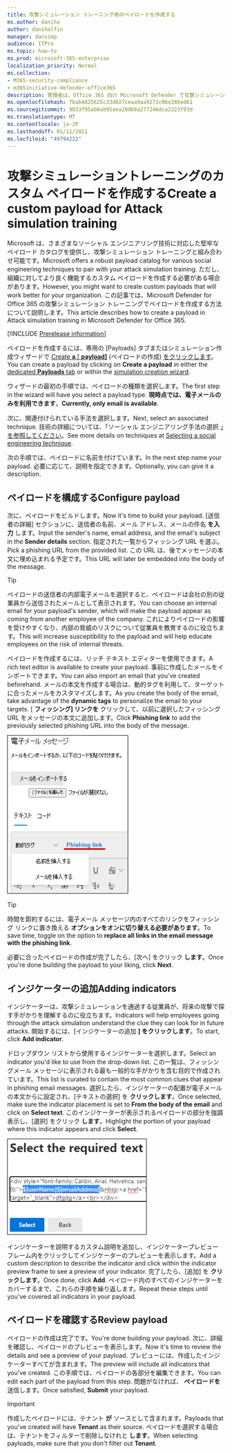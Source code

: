 ```yaml
---
title: 攻撃シミュレーション トレーニング用のペイロードを作成する
ms.author: daniha
author: danihalfin
manager: dansimp
audience: ITPro
ms.topic: how-to
ms.prod: microsoft-365-enterprise
localization_priority: Normal
ms.collection:
- M365-security-compliance
- m365initiative-defender-office365
description: 管理者は、Office 365 向け Microsoft Defender で攻撃シミュレーション トレーニング用のカスタム ペイロードを作成する方法について説明します。
ms.openlocfilehash: fbab4825625c33d027ceaa9aa9272c06e286ed61
ms.sourcegitcommit: 9833f95ab6ab95aea20d68a277246dca2223f93d
ms.translationtype: MT
ms.contentlocale: ja-JP
ms.lasthandoff: 01/11/2021
ms.locfileid: "49794222"
---
```

# <a name="create-a-custom-payload-for-attack-simulation-training"></a><span data-ttu-id="daee7-103">攻撃シミュレーショントレーニングのカスタム ペイロードを作成する</span><span class="sxs-lookup"><span data-stu-id="daee7-103">Create a custom payload for Attack simulation training</span></span>

<span data-ttu-id="daee7-104">Microsoft は、さまざまなソーシャル エンジニアリング技術に対応した堅牢なペイロード カタログを提供し、攻撃シミュレーション トレーニングと組み合わせ可能です。</span><span class="sxs-lookup"><span data-stu-id="daee7-104">Microsoft offers a robust payload catalog for various social engineering techniques to pair with your attack simulation training.</span></span> <span data-ttu-id="daee7-105">ただし、組織に対してより良く機能するカスタム ペイロードを作成する必要がある場合があります。</span><span class="sxs-lookup"><span data-stu-id="daee7-105">However, you might want to create custom payloads that will work better for your organization.</span></span> <span data-ttu-id="daee7-106">この記事では、Microsoft Defender for Office 365 の攻撃シミュレーション トレーニングでペイロードを作成する方法について説明します。</span><span class="sxs-lookup"><span data-stu-id="daee7-106">This article describes how to create a payload in Attack simulation training in Microsoft Defender for Office 365.</span></span>

[!INCLUDE [Prerelease information](../includes/prerelease.md)]

<span data-ttu-id="daee7-107">ペイロードを作成するには、専用の [Payloads] タブまたはシミュレーション作成ウィザードで [Create **a** [ **payload]**](https://security.microsoft.com/attacksimulator?viewid=payload) (ペイロードの作成) [をクリックします](attack-simulation-training.md#selecting-a-payload)。</span><span class="sxs-lookup"><span data-stu-id="daee7-107">You can create a payload by clicking on **Create a payload** in either the [dedicated **Payloads** tab](https://security.microsoft.com/attacksimulator?viewid=payload) or within the [simulation creation wizard](attack-simulation-training.md#selecting-a-payload).</span></span>

<span data-ttu-id="daee7-108">ウィザードの最初の手順では、ペイロードの種類を選択します。</span><span class="sxs-lookup"><span data-stu-id="daee7-108">The first step in the wizard will have you select a payload type.</span></span> <span data-ttu-id="daee7-109">**現時点では、電子メールのみを利用できます**。</span><span class="sxs-lookup"><span data-stu-id="daee7-109">**Currently, only email is available**.</span></span>

<span data-ttu-id="daee7-110">次に、関連付けられている手法を選択します。</span><span class="sxs-lookup"><span data-stu-id="daee7-110">Next, select an associated technique.</span></span> <span data-ttu-id="daee7-111">技術の詳細については、「ソーシャル エンジニアリング手法の選択 [」を参照してください](attack-simulation-training.md#selecting-a-social-engineering-technique)。</span><span class="sxs-lookup"><span data-stu-id="daee7-111">See more details on techniques at [Selecting a social engineering technique](attack-simulation-training.md#selecting-a-social-engineering-technique).</span></span>

<span data-ttu-id="daee7-112">次の手順では、ペイロードに名前を付けています。</span><span class="sxs-lookup"><span data-stu-id="daee7-112">In the next step name your payload.</span></span> <span data-ttu-id="daee7-113">必要に応じて、説明を指定できます。</span><span class="sxs-lookup"><span data-stu-id="daee7-113">Optionally, you can give it a description.</span></span>

## <a name="configure-payload"></a><span data-ttu-id="daee7-114">ペイロードを構成する</span><span class="sxs-lookup"><span data-stu-id="daee7-114">Configure payload</span></span>

<span data-ttu-id="daee7-115">次に、ペイロードをビルドします。</span><span class="sxs-lookup"><span data-stu-id="daee7-115">Now it's time to build your payload.</span></span> <span data-ttu-id="daee7-116">[送信者の詳細] セクションに、送信者の名前、メール アドレス、メールの件名 **を入力** します。</span><span class="sxs-lookup"><span data-stu-id="daee7-116">Input the sender's name, email address, and the email's subject in the **Sender details** section.</span></span> <span data-ttu-id="daee7-117">指定された一覧からフィッシング URL を選ぶ。</span><span class="sxs-lookup"><span data-stu-id="daee7-117">Pick a phishing URL from the provided list.</span></span> <span data-ttu-id="daee7-118">この URL は、後でメッセージの本文に埋め込まれる予定です。</span><span class="sxs-lookup"><span data-stu-id="daee7-118">This URL will later be embedded into the body of the message.</span></span>

> [!TIP]
> <span data-ttu-id="daee7-119">ペイロードの送信者の内部電子メールを選択すると、ペイロードは会社の別の従業員から送信されたメールとして表示されます。</span><span class="sxs-lookup"><span data-stu-id="daee7-119">You can choose an internal email for your payload's sender, which will make the payload appear as coming from another employee of the company.</span></span> <span data-ttu-id="daee7-120">これによりペイロードの影響を受けやすくなり、内部の脅威のリスクについて従業員を教育するのに役立ちます。</span><span class="sxs-lookup"><span data-stu-id="daee7-120">This will increase susceptibility to the payload and will help educate employees on the risk of internal threats.</span></span>

<span data-ttu-id="daee7-121">ペイロードを作成するには、リッチ テキスト エディターを使用できます。</span><span class="sxs-lookup"><span data-stu-id="daee7-121">A rich text editor is available to create your payload.</span></span> <span data-ttu-id="daee7-122">事前に作成したメールをインポートできます。</span><span class="sxs-lookup"><span data-stu-id="daee7-122">You can also import an email that you've created beforehand.</span></span> <span data-ttu-id="daee7-123">メールの本文を作成する場合は、動的タグを利用して、ターゲットに合ったメールをカスタマイズします。</span><span class="sxs-lookup"><span data-stu-id="daee7-123">As you create the body of the email, take advantage of the **dynamic tags** to personalize the email to your targets.</span></span> <span data-ttu-id="daee7-124">[ **フィッシング] リンクを** クリックして、以前に選択したフィッシング URL をメッセージの本文に追加します。</span><span class="sxs-lookup"><span data-stu-id="daee7-124">Click **Phishing link** to add the previously selected phishing URL into the body of the message.</span></span>

![Microsoft Defender for Office 365 のペイロード作成で強調表示されたフィッシング リンクと動的タグ](../../media/attack-sim-preview-payload-email-body.png)

> [!TIP]
> <span data-ttu-id="daee7-126">時間を節約するには、電子メール メッセージ内のすべてのリンクをフィッシング リンクに置き換える **オプションをオンに切り替える必要があります**。</span><span class="sxs-lookup"><span data-stu-id="daee7-126">To save time, toggle on the option to **replace all links in the email message with the phishing link**.</span></span>

<span data-ttu-id="daee7-127">必要に合ったペイロードの作成が完了したら、[次へ] をクリック **します**。</span><span class="sxs-lookup"><span data-stu-id="daee7-127">Once you're done building the payload to your liking, click **Next**.</span></span>

## <a name="adding-indicators"></a><span data-ttu-id="daee7-128">インジケーターの追加</span><span class="sxs-lookup"><span data-stu-id="daee7-128">Adding indicators</span></span>

<span data-ttu-id="daee7-129">インジケーターは、攻撃シミュレーションを通過する従業員が、将来の攻撃で探す手がかりを理解するのに役立ちます。</span><span class="sxs-lookup"><span data-stu-id="daee7-129">Indicators will help employees going through the attack simulation understand the clue they can look for in future attacks.</span></span> <span data-ttu-id="daee7-130">開始するには、[インジケーターの追加 **] をクリックします**。</span><span class="sxs-lookup"><span data-stu-id="daee7-130">To start, click **Add indicator**.</span></span>

<span data-ttu-id="daee7-131">ドロップダウン リストから使用するインジケーターを選択します。</span><span class="sxs-lookup"><span data-stu-id="daee7-131">Select an indicator you'd like to use from the drop-down list.</span></span> <span data-ttu-id="daee7-132">この一覧は、フィッシングメール メッセージに表示される最も一般的な手がかりを含む目的で作成されています。</span><span class="sxs-lookup"><span data-stu-id="daee7-132">This list is curated to contain the most common clues that appear in phishing email messages.</span></span> <span data-ttu-id="daee7-133">選択したら、インジケーターの配置が電子メールの本文からに設定され、[テキストの選択] を **クリックします**。</span><span class="sxs-lookup"><span data-stu-id="daee7-133">Once selected, make sure the indicator placement is set to **From the body of the email** and click on **Select text**.</span></span> <span data-ttu-id="daee7-134">このインジケーターが表示されるペイロードの部分を強調表示し、[選択] をクリック **します**。</span><span class="sxs-lookup"><span data-stu-id="daee7-134">Highlight the portion of your payload where this indicator appears and click **Select**.</span></span>

![攻撃シミュレーション トレーニングのインジケーターに追加するメッセージ本文の強調表示されたテキスト](../../media/attack-sim-preview-select-text.png)

<span data-ttu-id="daee7-136">インジケーターを説明するカスタム説明を追加し、インジケータープレビュー フレーム内をクリックしてインジケーターのプレビューを表示します。</span><span class="sxs-lookup"><span data-stu-id="daee7-136">Add a custom description to describe the indicator and click within the indicator preview frame to see a preview of your indicator.</span></span> <span data-ttu-id="daee7-137">完了したら、[追加] を **クリックします**。</span><span class="sxs-lookup"><span data-stu-id="daee7-137">Once done, click **Add**.</span></span> <span data-ttu-id="daee7-138">ペイロード内のすべてのインジケーターをカバーするまで、これらの手順を繰り返します。</span><span class="sxs-lookup"><span data-stu-id="daee7-138">Repeat these steps until you've covered all indicators in your payload.</span></span>

## <a name="review-payload"></a><span data-ttu-id="daee7-139">ペイロードを確認する</span><span class="sxs-lookup"><span data-stu-id="daee7-139">Review payload</span></span>

<span data-ttu-id="daee7-140">ペイロードの作成は完了です。</span><span class="sxs-lookup"><span data-stu-id="daee7-140">You're done building your payload.</span></span> <span data-ttu-id="daee7-141">次に、詳細を確認し、ペイロードのプレビューを表示します。</span><span class="sxs-lookup"><span data-stu-id="daee7-141">Now it's time to review the details and see a preview of your payload.</span></span> <span data-ttu-id="daee7-142">プレビューには、作成したインジケーターすべてが含まれます。</span><span class="sxs-lookup"><span data-stu-id="daee7-142">The preview will include all indicators that you've created.</span></span> <span data-ttu-id="daee7-143">この手順では、ペイロードの各部分を編集できます。</span><span class="sxs-lookup"><span data-stu-id="daee7-143">You can edit each part of the payload from this step.</span></span> <span data-ttu-id="daee7-144">問題がなければ、 **ペイロードを** 送信します。</span><span class="sxs-lookup"><span data-stu-id="daee7-144">Once satisfied, **Submit** your payload.</span></span>

> [!IMPORTANT]
> <span data-ttu-id="daee7-145">作成したペイロードには、テナント **が** ソースとして含まれます。</span><span class="sxs-lookup"><span data-stu-id="daee7-145">Payloads that you've created will have **Tenant** as their source.</span></span> <span data-ttu-id="daee7-146">ペイロードを選択する場合は、テナントをフィルターで削除しなけれと **します**。</span><span class="sxs-lookup"><span data-stu-id="daee7-146">When selecting payloads, make sure that you don't filter out **Tenant**.</span></span>
